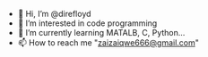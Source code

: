 - 👋 Hi, I’m @direfloyd
- 👀 I’m interested in code programming
- 🌱 I’m currently learning MATALB, C, Python...
- 📫 How to reach me "zaizaiqwe666@gmail.com"

<!---
direfloyd/direfloyd is a ✨ special ✨ repository because its `README.md` (this file) appears on your GitHub profile.
You can click the Preview link to take a look at your changes.
--->
